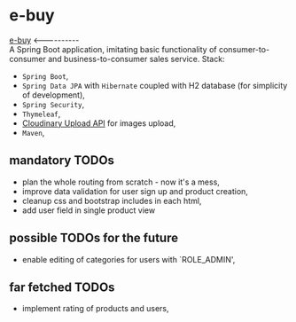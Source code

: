 # e-buy
[e-buy](http://ebuy.eu-central-1.elasticbeanstalk.com/) <----------  
A Spring Boot application, imitating basic functionality of consumer-to-consumer and business-to-consumer sales service.
Stack: 
* `Spring Boot`,
* `Spring Data JPA` with `Hibernate` coupled with H2 database (for simplicity of development),
* `Spring Security`,
* `Thymeleaf`,
* [Cloudinary Upload API](https://cloudinary.com/documentation/image_upload_api_reference) for images upload,
* `Maven`,

## mandatory TODOs
* plan the whole routing from scratch - now it's a mess,
* improve data validation for user sign up and product creation,
* cleanup css and bootstrap includes in each html,
* add user field in single product view

## possible TODOs for the future
* enable editing of categories for users with `ROLE_ADMIN',


## far fetched TODOs
* implement rating of products and users,

 
 

